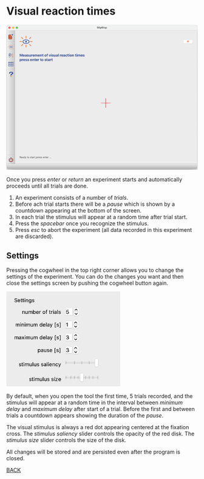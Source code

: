 # Visual reaction times

![picture](images/visual_task_screen.png)

Once you press *enter* or *return* an experiment starts and automatically proceeds until all trials are done.

1. An experiment consists of a number of *trials*.
2. Before ach trial starts there will be a *pause* which is shown by a countdown appearing at the bottom of the screen.
3. In each trial the stimulus will appear at a random time after trial start.
4. Press the *spacebar* once you recognize the stimulus.
5. Press *esc* to abort the experiment (all data recorded in this experiment are discarded).

## Settings

Pressing the cogwheel in the top right corner allows you to change the settings of the experiment. You can do the changes you want and then close the settings screen by pushing the cogwheel button again.

![settings](images/visual_settings.png)

By default, when you open the tool the first time, 5 trials recorded, and the stimulus will appear at a random time in the interval between *minimum delay* and *maximum delay* after start of a trial. Before the first and between trials a countdown appears showing the duration of the *pause*.

The visual stimulus is always a red dot appearing centered at the fixation cross. The *stimulus saliency* slider controls the opacity of the red disk. The *stimulus size* slider controls the size of the disk.

All changes will be stored and are persisted even after the program is closed.

[BACK](index.md)
